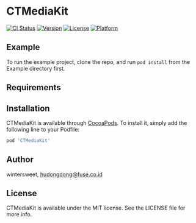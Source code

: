 # CTMediaKit

[![CI Status](https://img.shields.io/travis/wintersweet/CTMediaKit.svg?style=flat)](https://travis-ci.org/wintersweet/CTMediaKit)
[![Version](https://img.shields.io/cocoapods/v/CTMediaKit.svg?style=flat)](https://cocoapods.org/pods/CTMediaKit)
[![License](https://img.shields.io/cocoapods/l/CTMediaKit.svg?style=flat)](https://cocoapods.org/pods/CTMediaKit)
[![Platform](https://img.shields.io/cocoapods/p/CTMediaKit.svg?style=flat)](https://cocoapods.org/pods/CTMediaKit)

## Example

To run the example project, clone the repo, and run `pod install` from the Example directory first.

## Requirements

## Installation

CTMediaKit is available through [CocoaPods](https://cocoapods.org). To install
it, simply add the following line to your Podfile:

```ruby
pod 'CTMediaKit'
```

## Author

wintersweet, hudongdong@fuse.co.id

## License

CTMediaKit is available under the MIT license. See the LICENSE file for more info.
